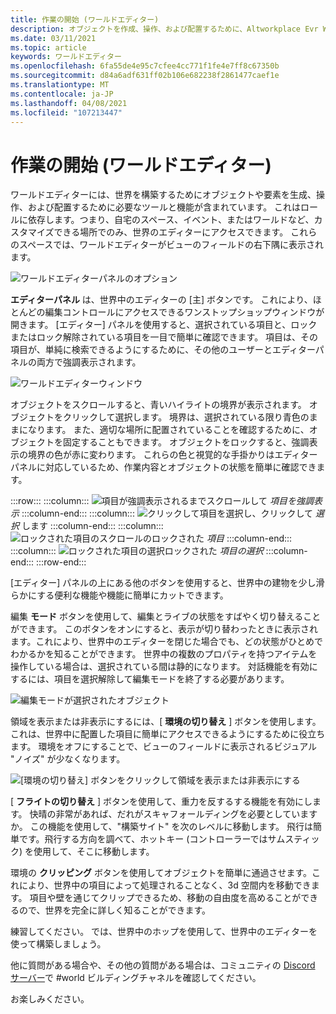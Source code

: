 ```yaml
---
title: 作業の開始 (ワールドエディター)
description: オブジェクトを作成、操作、および配置するために、Altworkplace Evr World エディターを使用する方法について説明します。
ms.date: 03/11/2021
ms.topic: article
keywords: ワールドエディター
ms.openlocfilehash: 6fa55de4e95c7cfee4cc771f1fe4e7ff8c67350b
ms.sourcegitcommit: d84a6adf631ff02b106e682238f2861477caef1e
ms.translationtype: MT
ms.contentlocale: ja-JP
ms.lasthandoff: 04/08/2021
ms.locfileid: "107213447"
---
```

# <a name="getting-started-with-the-world-editor"></a>作業の開始 (ワールドエディター)

ワールドエディターには、世界を構築するためにオブジェクトや要素を生成、操作、および配置するために必要なツールと機能が含まれています。 これはロールに依存します。つまり、自宅のスペース、イベント、またはワールドなど、カスタマイズできる場所でのみ、世界のエディターにアクセスできます。 これらのスペースでは、ワールドエディターがビューのフィールドの右下隅に表示されます。

![ワールドエディターパネルのオプション](images/world-editor-img-01.png)

**エディターパネル** は、世界中のエディターの [主] ボタンです。 これにより、ほとんどの編集コントロールにアクセスできるワンストップショップウィンドウが開きます。 [エディター] パネルを使用すると、選択されている項目と、ロックまたはロック解除されている項目を一目で簡単に確認できます。 項目は、その項目が、単純に検索できるようにするために、その他のユーザーとエディターパネルの両方で強調表示されます。 

![ワールドエディターウィンドウ](images/world-editor-img-02.png)

オブジェクトをスクロールすると、青いハイライトの境界が表示されます。 オブジェクトをクリックして選択します。 境界は、選択されている限り青色のままになります。 また、適切な場所に配置されていることを確認するために、オブジェクトを固定することもできます。 オブジェクトをロックすると、強調表示の境界の色が赤に変わります。 これらの色と視覚的な手掛かりはエディターパネルに対応しているため、作業内容とオブジェクトの状態を簡単に確認できます。

:::row:::
    :::column:::
       ![項目が強調表示されるまでスクロールして ](images/world-editor-img-03.png) *項目を強調表示*
    :::column-end:::
    :::column:::
       ![クリックして項目を選択し、クリックして ](images/world-editor-img-04.png) *選択* します
    :::column-end:::
    :::column:::
       ![ロックされた項目のスクロールのロックされた ](images/world-editor-img-05.png) *項目*
    :::column-end:::
    :::column:::
       ![ロックされた項目の選択ロックされた ](images/world-editor-img-06.png)
     *項目の選択*
    :::column-end:::
:::row-end:::

[エディター] パネルの上にある他のボタンを使用すると、世界中の建物を少し滑らかにする便利な機能や機能に簡単にカットできます。 

編集 **モード** ボタンを使用して、編集とライブの状態をすばやく切り替えることができます。 このボタンをオンにすると、表示が切り替わったときに表示されます。これにより、世界中のエディターを閉じた場合でも、どの状態がひとめでわかるかを知ることができます。 世界中の複数のプロパティを持つアイテムを操作している場合は、選択されている間は静的になります。 対話機能を有効にするには、項目を選択解除して編集モードを終了する必要があります。

![編集モードが選択されたオブジェクト](images/world-editor-img-07.png)

領域を表示または非表示にするには、[ **環境の切り替え** ] ボタンを使用します。 これは、世界中に配置した項目に簡単にアクセスできるようにするために役立ちます。 環境をオフにすることで、ビューのフィールドに表示されるビジュアル "ノイズ" が少なくなります。

![[環境の切り替え] ボタンをクリックして領域を表示または非表示にする](images/world-editor-img-08.png)

[ **フライトの切り替え** ] ボタンを使用して、重力を反するする機能を有効にします。 快晴の非常があれば、だれがスキャフォールディングを必要としていますか。 この機能を使用して、"構築サイト" を次のレベルに移動します。 飛行は簡単です。飛行する方向を調べて、ホットキー (コントローラーではサムスティック) を使用して、そこに移動します。 

環境の **クリッピング** ボタンを使用してオブジェクトを簡単に通過させます。これにより、世界中の項目によって処理されることなく、3d 空間内を移動できます。 項目や壁を通じてクリップできるため、移動の自由度を高めることができるので、世界を完全に詳しく知ることができます。  

練習してください。 では、世界中のホップを使用して、世界中のエディターを使って構築しましょう。 

他に質問がある場合や、その他の質問がある場合は、コミュニティの [Discord サーバー](https://discord.com/invite/altspacevr)で #world ビルディングチャネルを確認してください。 

お楽しみください。